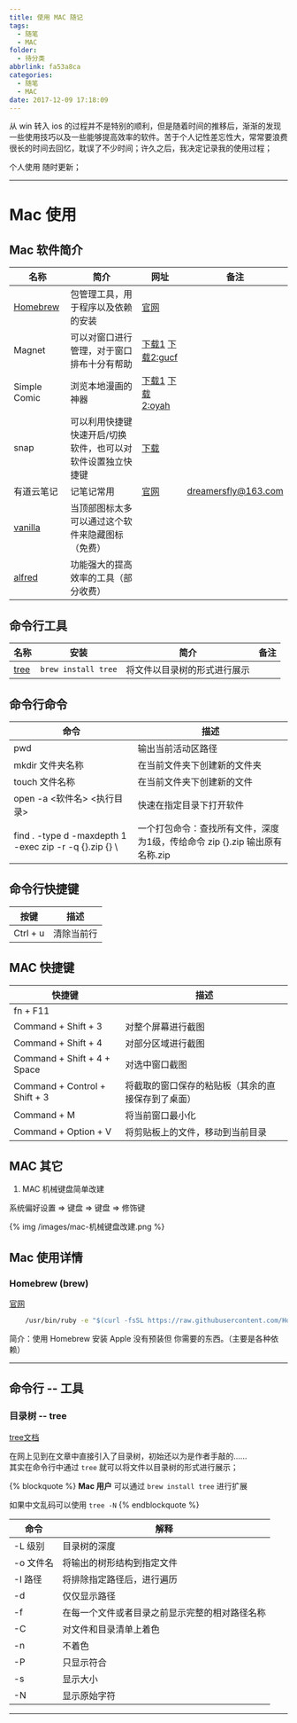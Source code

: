 ```yaml
---
title: 使用 MAC 随记
tags:
  - 随笔
  - MAC
folder:
  - 待分类
abbrlink: fa53a8ca
categories:
  - 随笔
  - MAC
date: 2017-12-09 17:18:09
---
```


从 win 转入 ios 的过程并不是特别的顺利，但是随着时间的推移后，渐渐的发现一些使用技巧以及一些能够提高效率的软件。苦于个人记性差忘性大，常常要浪费很长的时间去回忆，耽误了不少时间；许久之后，我决定记录我的使用过程；

个人使用 随时更新；

******

<!-- more -->

# Mac 使用

## Mac 软件简介

名称 | 简介 | 网址 | 备注
---|----|----|---
[Homebrew](#Homebrew) | 包管理工具，用于程序以及依赖的安装 | [官网](https://brew.sh/index_zh-cn.html)
Magnet | 可以对窗口进行管理，对于窗口排布十分有帮助 | [下载1](https://itunes.apple.com/cn/app/magnet/id441258766?mt=12) [下载2:gucf](链接:https://pan.baidu.com/s/1i4WMHfv)
Simple Comic | 浏览本地漫画的神器 | [下载1](http://dancingtortoise.com/simplecomic/) [下载2:oyah](https://pan.baidu.com/s/1boUXm0Z)
snap | 可以利用快捷键快速开启/切换软件，也可以对软件设置独立快捷键 | [下载](https://itunes.apple.com/cn/app/snap/id418073146?mt=12)
有道云笔记 | 记笔记常用 | [官网](https://note.youdao.com/) | dreamersfly@163.com
[vanilla](https://matthewpalmer.net/vanilla/?short_code=ByIJ_ASnM&utm_campaign=four_friends&utm_medium=rlink&utm_source=ByIJ_ASnM) | 当顶部图标太多可以通过这个软件来隐藏图标（免费） | 
[alfred](https://www.alfredapp.com/) | 功能强大的提高效率的工具（部分收费） |

## 命令行工具

名称 | 安装 | 简介 | 备注
---|----|----|---
[tree](#tree) | `brew install tree` | 将文件以目录树的形式进行展示 |

## 命令行命令

命令 | 描述
---|---
pwd | 输出当前活动区路径
mkdir 文件夹名称 | 在当前文件夹下创建新的文件夹
touch 文件名称 | 在当前文件夹下创建新的文件 
open -a <软件名> <执行目录> | 快速在指定目录下打开软件
find . -type d -maxdepth 1 -exec zip -r -q {}.zip {} \ | 一个打包命令：查找所有文件，深度为1级，传给命令 zip {}.zip 输出原有名称.zip

## 命令行快捷键

按键 | 描述
---|---
Ctrl + u | 清除当前行

## MAC 快捷键

快捷键 | 描述
----|---
fn + F11 || Command + F3 | 显示桌面
Command + Shift + 3 | 对整个屏幕进行截图
Command + Shift + 4 | 对部分区域进行截图
Command + Shift + 4 + Space | 对选中窗口截图
Command + Control + Shift + 3 | 将截取的窗口保存的粘贴板（其余的直接保存到了桌面）
Command + M | 将当前窗口最小化
Command + Option + V | 将剪贴板上的文件，移动到当前目录

## MAC 其它

1. MAC 机械键盘简单改建

  系统偏好设置 => 键盘 => 键盘 => 修饰键

  {% img /images/mac-机械键盘改建.png %}

## Mac 使用详情

<span id="Homebrew"></span>

### Homebrew (brew)

[官网](https://brew.sh/index_zh-cn.html)

```cmd bash 安装 brew 命令
    /usr/bin/ruby -e "$(curl -fsSL https://raw.githubusercontent.com/Homebrew/install/master/install)"
```

简介：使用 Homebrew 安装 Apple 没有预装但 你需要的东西。（主要是各种依赖）

******

## 命令行 -- 工具

<span id="tree"></span>

### 目录树  -- tree

[tree文档](http://mama.indstate.edu/users/ice/tree/tree.1.html)

在网上见到在文章中直接引入了目录树，初始还以为是作者手敲的......  
其实在命令行中通过 `tree` 就可以将文件以目录树的形式进行展示；  

{% blockquote %}
**Mac 用户** 可以通过 `brew install tree` 进行扩展

如果中文乱码可以使用 `tree -N`
{% endblockquote %}

命令 | 解释
---|---
-L 级别 | 目录树的深度
-o 文件名 | 将输出的树形结构到指定文件
-I 路径 | 将排除指定路径后，进行遍历
-d | 仅仅显示路径
-f | 在每一个文件或者目录之前显示完整的相对路径名称
-C | 对文件和目录清单上着色
-n | 不着色
-P | 只显示符合
-s | 显示大小
-N | 显示原始字符

******
